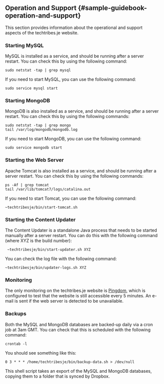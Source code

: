 ## Operation and Support {#sample-guidebook-operation-and-support}This section provides information about the operational and support aspects of the techtribes.je website.

### Starting MySQL

MySQL is installed as a service, and should be running after a server restart. You can check this by using the following command:

	sudo netstat -tap | grep mysql
	
If you need to start MySQL, you can use the following command:

	sudo service mysql start

### Starting MongoDB

MongoDB is also installed as a service, and should be running after a server restart. You can check this by using the following commands:

	sudo netstat -tap | grep mongo
	tail /var/log/mongodb/mongodb.log
	
If you need to start MongoDB, you can use the following command:

	sudo service mongodb start
	
### Starting the Web Server

Apache Tomcat is also installed as a service, and should be running after a server restart. You can check this by using the following commands:

	ps -Af | grep tomcat
	tail /var/lib/tomcat7/logs/catalina.out
	
If you need to start Tomcat, you can use the following command:

	~techtribesje/bin/start-tomcat.sh
	
### Starting the Content Updater

The Content Updater is a standalone Java process that needs to be started manually after a server restart. You can do this with the following command (where XYZ is the build number):

	 ~techtribesje/bin/start-updater.sh XYZ

You can check the log file with the following command:

	~techtribesje/bin/updater-logs.sh XYZ

### Monitoring

The only monitoring on the techtribes.je website is [Pingdom](https://www.pingdom.com/), which is configured to test that the website is still accessible every 5 minutes. An e-mail is sent if the web server is detected to be unavailable.

### Backups

Both the MySQL and MongoDB databases are backed-up daily via a cron job at 3am GMT. You can check that this is scheduled with the following command:

	crontab -l
	
You should see something like this:

	0 3 * * * /home/techtribesje/bin/backup-data.sh > /dev/null
	
This shell script takes an export of the MySQL and MongoDB databases, copying them to a folder that is synced by Dropbox.